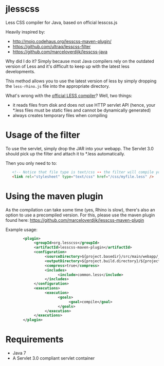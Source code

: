 jlesscss
========

Less CSS compiler for Java, based on official lesscss.js


Heavily inspired by:
* http://mojo.codehaus.org/lesscss-maven-plugin/
* https://github.com/ultraq/lesscss-filter
* https://github.com/marceloverdijk/lesscss-java


Why did I do it? Simply because most Java compilers rely on the outdated version of Less and it's difficult
to keep up with the latest less developments.

This method allows you to use the latest version of less by simply dropping the `less-rhino.js` file into the
appropriate directory.

What's wrong with the [official LESS compiler](https://github.com/marceloverdijk/lesscss-java)? Well, two things:
* it reads files from disk and does not use HTTP servlet API (hence, your *.less files must be static files and
  cannot be dynamically generated)
* always creates temporary files when compiling


Usage of the filter
===================

To use the servlet, simply drop the JAR into your webapp. The Servlet 3.0 should pick up the filter and
attach it to *.less automatically.

Then you only need to to:
```html
   <!-- Notice that file type is text/css -- the filter will compile your stylesheet to CSS automatically -->
   <link rel="stylesheet" type="text/css" href="/css/myfile.less" />
```

Using the maven plugin
======================

As the compilation can take some time (yes, Rhino is slow), there's also an option to use a precompiled version.
For this, please use the maven plugin found here: https://github.com/marceloverdijk/lesscss-maven-plugin

Example usage:

```xml
		<plugin>
			 <groupId>org.lesscss</groupId>
			 <artifactId>lesscss-maven-plugin</artifactId>
			 <configuration>
				  <sourceDirectory>${project.basedir}/src/main/webapp/_common/css</sourceDirectory>
				  <outputDirectory>${project.build.directory}/${project.build.finalName}/_common/css</outputDirectory>
				  <compress>true</compress>
				  <includes>
						<include>common.less</include>
				  </includes>
			 </configuration>
			 <executions>
				  <execution>
						<goals>
							 <goal>compile</goal>
						</goals>
				  </execution>
			 </executions>
		</plugin>
```



Requirements
============

* Java 7
* A Servlet 3.0 compliant servlet container

